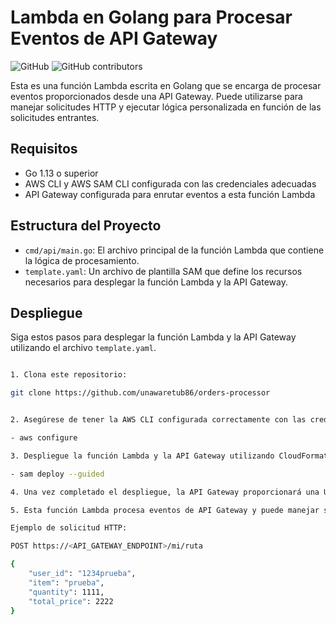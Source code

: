 # Lambda en Golang para Procesar Eventos de API Gateway

![GitHub](https://github.com/unawaretub86/orders-processor)
![GitHub contributors](https://github.com/unawaretub86)

Esta es una función Lambda escrita en Golang que se encarga de procesar eventos proporcionados desde una API Gateway. Puede utilizarse para manejar solicitudes HTTP y ejecutar lógica personalizada en función de las solicitudes entrantes.

## Requisitos

- Go 1.13 o superior
- AWS CLI y AWS SAM CLI  configurada con las credenciales adecuadas
- API Gateway configurada para enrutar eventos a esta función Lambda

## Estructura del Proyecto

- `cmd/api/main.go`: El archivo principal de la función Lambda que contiene la lógica de procesamiento.
- `template.yaml`: Un archivo de plantilla SAM que define los recursos necesarios para desplegar la función Lambda y la API Gateway.

## Despliegue

Siga estos pasos para desplegar la función Lambda y la API Gateway utilizando el archivo `template.yaml`.


```bash

1. Clona este repositorio:

git clone https://github.com/unawaretub86/orders-processor


2. Asegúrese de tener la AWS CLI configurada correctamente con las credenciales adecuadas: 

- aws configure

3. Despliegue la función Lambda y la API Gateway utilizando CloudFormation:

- sam deploy --guided

4. Una vez completado el despliegue, la API Gateway proporcionará una URL de punto final. Utilice esta URL  para enviar solicitudes HTTP a su función Lambda.

5. Esta función Lambda procesa eventos de API Gateway y puede manejar solicitudes HTTP según la lógica implementada en main.go.

Ejemplo de solicitud HTTP:

POST https://<API_GATEWAY_ENDPOINT>/mi/ruta

{
    "user_id": "1234prueba",
	"item": "prueba",
	"quantity": 1111,
	"total_price": 2222
}